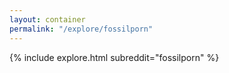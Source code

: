 ```yaml
---
layout: container
permalink: "/explore/fossilporn"
---
```


<link rel="stylesheet" type="text/css" href="/static/css/explore.css">
{% include explore.html subreddit="fossilporn" %}
